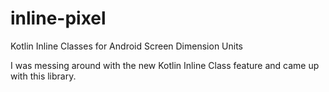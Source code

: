 # inline-pixel
Kotlin Inline Classes for Android Screen Dimension Units

I was messing around with the new Kotlin Inline Class feature and came up with this library.
